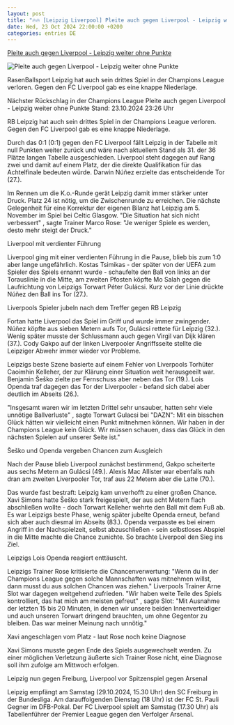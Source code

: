 ```yaml
---
layout: post
title: "🔥🔥 [Leipzig Liverpool] Pleite auch gegen Liverpool - Leipzig weiter ohne Punkte"
date: Wed, 23 Oct 2024 22:00:00 +0200
categories: entries DE
---
```

[Pleite auch gegen Liverpool - Leipzig weiter ohne Punkte](https://www.sportschau.de/fussball/championsleague/pleite-auch-gegen-liverpool-leipzig-weiter-ohne-punkte,cl-leipzig-liverpool-spielbericht-100.html)

![Pleite auch gegen Liverpool - Leipzig weiter ohne Punkte](https://images.sportschau.de/image/b3d7030d-1053-40f6-b1cf-8eee067eaef3/AAABkrsyZdY/AAABkZLhkrw/16x9-1280/xavi-simons-124.jpg)

RasenBallsport Leipzig hat auch sein drittes Spiel in der Champions League verloren. Gegen den FC Liverpool gab es eine knappe Niederlage.

Nächster Rückschlag in der Champions League Pleite auch gegen Liverpool - Leipzig weiter ohne Punkte Stand: 23.10.2024 23:26 Uhr

RB Leipzig hat auch sein drittes Spiel in der Champions League verloren. Gegen den FC Liverpool gab es eine knappe Niederlage.

Durch das 0:1 (0:1) gegen den FC Liverpool fällt Leipzig in der Tabelle mit null Punkten weiter zurück und wäre nach aktuellem Stand als 31. der 36 Plätze langen Tabelle ausgeschieden. Liverpool steht dagegen auf Rang zwei und damit auf einem Platz, der die direkte Qualifikation für das Achtelfinale bedeuten würde. Darwin Núñez erzielte das entscheidende Tor (27.).

Im Rennen um die K.o.-Runde gerät Leipzig damit immer stärker unter Druck. Platz 24 ist nötig, um die Zwischenrunde zu erreichen. Die nächste Gelegenheit für eine Korrektur der eigenen Bilanz hat Leipzig am 5. November im Spiel bei Celtic Glasgow. "Die Situation hat sich nicht verbessert" , sagte Trainer Marco Rose: "Je weniger Spiele es werden, desto mehr steigt der Druck."

Liverpool mit verdienter Führung

Liverpool ging mit einer verdienten Führung in die Pause, blieb bis zum 1:0 aber lange ungefährlich. Kostas Tsimikas - der später von der UEFA zum Spieler des Spiels ernannt wurde - schaufelte den Ball von links an der Torauslinie in die Mitte, am zweiten Pfosten köpfte Mo Salah gegen die Laufrichtung von Leipzigs Torwart Péter Gulácsi. Kurz vor der Linie drückte Núñez den Ball ins Tor (27.).

Liverpools Spieler jubeln nach dem Treffer gegen RB Leipzig

Fortan hatte Liverpool das Spiel im Griff und wurde immer zwingender. Núñez köpfte aus sieben Metern aufs Tor, Gulácsi rettete für Leipzig (32.). Wenig später musste der Schlussmann auch gegen Virgil van Dijk klären (37.). Cody Gakpo auf der linken Liverpooler Angriffsseite stellte die Leipziger Abwehr immer wieder vor Probleme.

Leipzigs beste Szene basierte auf einem Fehler von Liverpools Torhüter Caoimhin Kelleher, der zur Klärung einer Situation weit herausgeeilt war. Benjamin Šeško zielte per Fernschuss aber neben das Tor (19.). Lois Openda traf dagegen das Tor der Liverpooler - befand sich dabei aber deutlich im Abseits (26.).

"Insgesamt waren wir im letzten Drittel sehr unsauber, hatten sehr viele unnötige Ballverluste" , sagte Torwart Gulacsi bei "DAZN": Mit ein bisschen Glück hätten wir vielleicht einen Punkt mitnehmen können. Wir haben in der Champions League kein Glück. Wir müssen schauen, dass das Glück in den nächsten Spielen auf unserer Seite ist."

Šeško und Openda vergeben Chancen zum Ausgleich

Nach der Pause blieb Liverpool zunächst bestimmend, Gakpo scheiterte aus sechs Metern an Gulácsi (49.). Alexis Mac Allister war ebenfalls nah dran am zweiten Liverpooler Tor, traf aus 22 Metern aber die Latte (70.).

Das wurde fast bestraft: Leipzig kam unverhofft zu einer großen Chance. Xavi Simons hatte Šeško stark freigespielt, der aus acht Metern flach abschließen wollte - doch Torwart Kelleher wehrte den Ball mit dem Fuß ab. Es war Leipzigs beste Phase, wenig später jubelte Openda erneut, befand sich aber auch diesmal im Abseits (83.). Openda verpasste es bei einem Angriff in der Nachspielzeit, selbst abzuschließen - sein selbstloses Abspiel in die Mitte machte die Chance zunichte. So brachte Liverpool den Sieg ins Ziel.

Leipzigs Lois Openda reagiert enttäuscht.

Leipzigs Trainer Rose kritisierte die Chancenverwertung: "Wenn du in der Champions League gegen solche Mannschaften was mitnehmen willst, dann musst du aus solchen Chancen was ziehen." Liverpools Trainer Arne Slot war dagegen weitgehend zufrieden. "Wir haben weite Teile des Spiels kontrolliert, das hat mich am meisten gefreut" , sagte Slot: "Mit Ausnahme der letzten 15 bis 20 Minuten, in denen wir unsere beiden Innenverteidiger und auch unseren Torwart dringend brauchten, um ohne Gegentor zu bleiben. Das war meiner Meinung nach unnötig."

Xavi angeschlagen vom Platz - laut Rose noch keine Diagnose

Xavi Simons musste gegen Ende des Spiels ausgewechselt werden. Zu einer möglichen Verletzung äußerte sich Trainer Rose nicht, eine Diagnose soll ihm zufolge am Mittwoch erfolgen.

Leipzig nun gegen Freiburg, Liverpool vor Spitzenspiel gegen Arsenal

Leipzig empfängt am Samstag (29.10.2024, 15.30 Uhr) den SC Freiburg in der Bundesliga. Am darauffolgenden Dienstag (18 Uhr) ist der FC St. Pauli Gegner im DFB-Pokal. Der FC Liverpool spielt am Samstag (17.30 Uhr) als Tabellenführer der Premier League gegen den Verfolger Arsenal.

